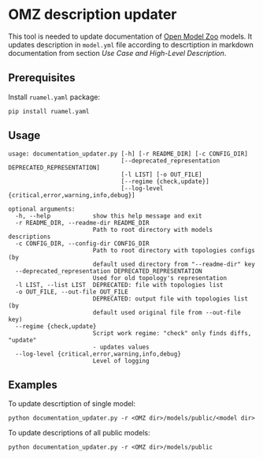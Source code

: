 # OMZ description updater

This tool is needed to update documentation of [Open Model Zoo]() models. It updates description in `model.yml` file according to descrtiption in markdown documentation from section *Use Case and High-Level Description*.

## Prerequisites

Install `ruamel.yaml` package:
```
pip install ruamel.yaml
```

## Usage
```
usage: documentation_updater.py [-h] [-r README_DIR] [-c CONFIG_DIR]
                                [--deprecated_representation DEPRECATED_REPRESENTATION]
                                [-l LIST] [-o OUT_FILE]
                                [--regime {check,update}]
                                [--log-level {critical,error,warning,info,debug}]

optional arguments:
  -h, --help            show this help message and exit
  -r README_DIR, --readme-dir README_DIR
                        Path to root directory with models descriptions
  -c CONFIG_DIR, --config-dir CONFIG_DIR
                        Path to root directory with topologies configs (by
                        default used directory from "--readme-dir" key
  --deprecated_representation DEPRECATED_REPRESENTATION
                        Used for old topology's representation
  -l LIST, --list LIST  DEPRECATED: file with topologies list
  -o OUT_FILE, --out-file OUT_FILE
                        DEPRECATED: output file with topologies list (by
                        default used original file from --out-file key)
  --regime {check,update}
                        Script work regime: "check" only finds diffs, "update"
                        - updates values
  --log-level {critical,error,warning,info,debug}
                        Level of logging
```

## Examples

To update descrtiption of single model:

```
python documentation_updater.py -r <OMZ dir>/models/public/<model dir>
```

To update descriptions of all public models:
```buildoutcfg
python documentation_updater.py -r <OMZ dir>/models/public 
```